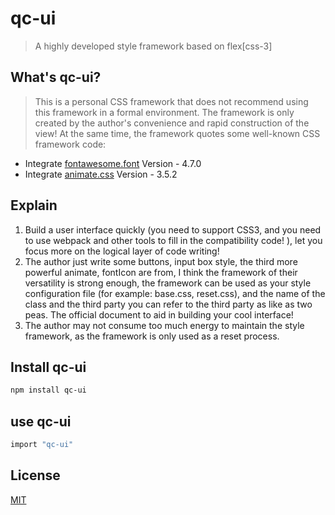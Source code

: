 # qc-ui

> A highly developed style framework based on flex[css-3]

## What's qc-ui?

> This is a personal CSS framework that does not recommend using this framework in a formal environment. The framework is only created by the author's convenience and rapid construction of the view! At the same time, the framework quotes some well-known CSS framework code:

* Integrate [fontawesome.font](http://http://fontawesome.io) Version - 4.7.0
* Integrate [animate.css](https://daneden.github.io/animate.css) Version - 3.5.2

## Explain

1. Build a user interface quickly (you need to support CSS3, and you need to use webpack and other tools to fill in the compatibility code! ), let you focus more on the logical layer of code writing!
2. The author just write some buttons, input box style, the third more powerful animate, fontIcon are from, I think the framework of their versatility is strong enough, the framework can be used as your style configuration file (for example: base.css, reset.css), and the name of the class and the third party you can refer to the third party as like as two peas. The official document to aid in building your cool interface!
3. The author may not consume too much energy to maintain the style framework, as the framework is only used as a reset process.

##  Install qc-ui

``` bash
npm install qc-ui
```

##  use qc-ui

``` bash
import "qc-ui"
```

##  License

[MIT](http://opensource.org/licenses/MIT)
